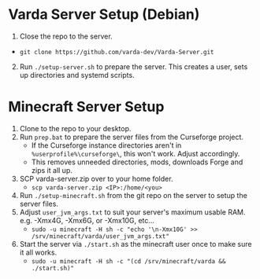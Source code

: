 # Varda Server Setup (Debian)
1. Close the repo to the server.
  * `git clone https://github.com/varda-dev/Varda-Server.git`
2. Run `./setup-server.sh` to prepare the server. This creates a user, sets up directories and systemd scripts.
# Minecraft Server Setup
1. Clone to the repo to your desktop.
2. Run `prep.bat` to prepare the server files from the Curseforge project.
   * If the Curseforge instance directories aren't in `%userprofile%\curseforge\`, this won't work. Adjust accordingly.
   * This removes unneeded directories, mods, downloads Forge and zips it all up.
3. SCP varda-server.zip over to your home folder.
   * `scp varda-server.zip <IP>:/home/<you>`
4. Run `./setup-minecraft.sh` from the git repo on the server to setup the server files.
5. Adjust `user_jvm_args.txt` to suit your server's maximum usable RAM. e.g. -Xmx4G, -Xmx6G, or -Xmx10G, etc... 
   * `sudo -u minecraft -H sh -c "echo '\n-Xmx10G' >> /srv/minecraft/varda/user_jvm_args.txt"`
6. Start the server via `./start.sh` as the minecraft user once to make sure it all works.
   * `sudo -u minecraft -H sh -c "(cd /srv/minecraft/varda && ./start.sh)"`